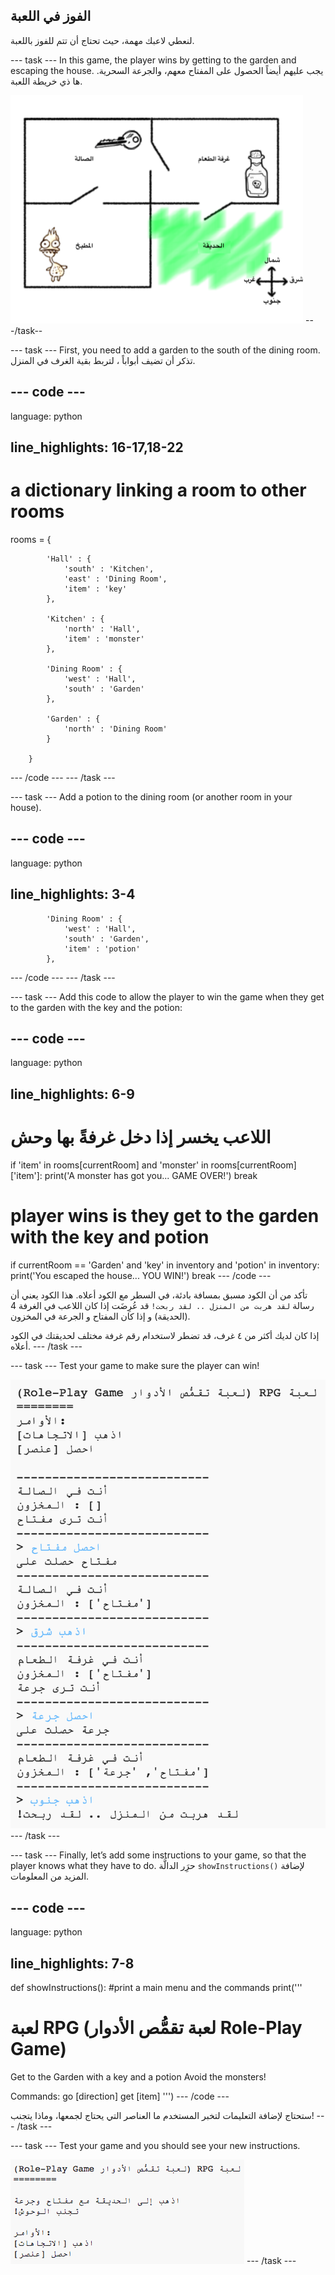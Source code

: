 ## الفوز في اللعبة

لنعطي لاعبك مهمة، حيث تحتاج أن تتم للفوز باللعبة.

\--- task \--- In this game, the player wins by getting to the garden and escaping the house. يجب عليهم أيضاً الحصول على المفتاح معهم، والجرعة السحرية. ها ذي خريطة اللعبة.

![لقطة الشاشة](images/rpg-final-map.png) \---/task--

\--- task \--- First, you need to add a garden to the south of the dining room. تذكر أن تضيف أبواباً ، لتربط بقية الغرف في المنزل.

## \--- code \---

language: python

## line_highlights: 16-17,18-22

# a dictionary linking a room to other rooms

rooms = {

            'Hall' : {
                'south' : 'Kitchen',
                'east' : 'Dining Room',
                'item' : 'key'
            },
    
            'Kitchen' : {
                'north' : 'Hall',
                'item' : 'monster'
            },
    
            'Dining Room' : {
                'west' : 'Hall',
                'south' : 'Garden'
            },
    
            'Garden' : {
                'north' : 'Dining Room'
            }
    
        }
    

\--- /code \--- \--- /task \---

\--- task \--- Add a potion to the dining room (or another room in your house).

## \--- code \---

language: python

## line_highlights: 3-4

            'Dining Room' : {
                'west' : 'Hall',
                'south' : 'Garden',
                'item' : 'potion'
            },
    

\--- /code \--- \--- /task \---

\--- task \--- Add this code to allow the player to win the game when they get to the garden with the key and the potion:

## \--- code \---

language: python

## line_highlights: 6-9

# اللاعب يخسر إذا دخل غرفةً بها وحش

if 'item' in rooms\[currentRoom] and 'monster' in rooms[currentRoom\]\['item'\]: print('A monster has got you... GAME OVER!') break

# player wins is they get to the garden with the key and potion

if currentRoom == 'Garden' and 'key' in inventory and 'potion' in inventory: print('You escaped the house... YOU WIN!') break \--- /code \---

تأكد من أن الكود مسبق بمسافة بادئة، في السطر مع الكود أعلاه. هذا الكود يعني أن رسالة `لقد هربت من المنزل .. لقد ربحت!` قد عُرِضَت إذا كان اللاعب في الغرفة 4 (الحديقة) و إذا كان المفتاح و الجرعة في المخزون.

إذا كان لديك أكثر من ٤ غرف، قد تضطر لاستخدام رقم غرفة مختلف لحديقتك في الكود أعلاه. \--- /task \---

\--- task \--- Test your game to make sure the player can win!

![لقطة الشاشة](images/rpg-win-test.png) \--- /task \---

\--- task \--- Finally, let’s add some instructions to your game, so that the player knows what they have to do. حرَِر الدالَّة `showInstructions()` لإضافة المزيد من المعلومات.

## \--- code \---

language: python

## line_highlights: 7-8

def showInstructions(): #print a main menu and the commands print('''

# لعبة RPG (لعبة تقمُّص الأدوار Role-Play Game)

Get to the Garden with a key and a potion Avoid the monsters!

Commands: go [direction] get [item] ''') \--- /code \---

ستحتاج لإضافة التعليمات لتخبر المستخدم ما العناصر التي يحتاج لجمعها، وماذا يتجنب! \--- /task \---

\--- task \--- Test your game and you should see your new instructions.

![لقطة الشاشة](images/rpg-instructions-test.png) \--- /task \---
